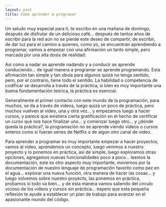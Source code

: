 ```yaml
---
layout: post
title: Cómo aprender a programar
---
```


Un saludo muy especial para ti, te escribo en una mañana de domingo, después de disfrutar de un delicioso café... después de tantos años de escribir para la red aún no se pierde este deseo de compartir, de escribir, de dar luz para el camino a quienes, como yo, se encuentran aprendiendo a programar, vamos a empezar con una afirmación un tanto simple, pero marcada por una alta dosis de realidad:

Asi como a nadar se aprende nadando y a conducir se aprende conduciendo... de igual manera a programar se aprende programando. Esta afirmación tan simple y tan obvia para algunos quizá no tenga sentido, pero, por el contrario, tiene todo el sentido. La habilidad o competencia de codificar se desarrolla a través de la práctica, si bien es muy importante una buena fundamentación teórica, la práctica es esencial. 

Generalmente el primer contacto con este mundo de la programación, para muchos, se da a través de videos, luego quizá un poco de práctica, pero muchos vuelven al video, una y otra vez... y empezamos luego a hacer cursos, y parece que existiera cierta gratificación en el hecho de certificar un curso que nos hace finalizar uno... y comenzar luego otro... y ¿dónde queda la práctica?, la programación no se aprende viendo videos o cursos enteros como si fueran series de Netflix o de algún otro canal de video.

Para aprender a programar es muy importante empezar a hacer proyectos, vamos al video, aprendemos un concepto, luego venimos a nuestro proyecto y lo ponemos en práctica, asi de simple, luego exploramos otras opciones, agregamos nuevas funcionalidades poco a poco... leemos la documentación, este es otro aspecto muy importante, movernos por la documentación de nuestro lenguaje de programación favorito como pez en el agua... explorar una nueva función, otra manera de hacer las cosas... y luego volvemos sobre nuestro proyecto, las ponemos en práctica, probamos si todo va bien... y de esta manera vamos saliendo del círculo vicioso de los videos y cursos sin práctica... espero que esta pequeña reflexión te ayude a establecer un plan de trabajo para avanzar en el apasionante mundo del código. 